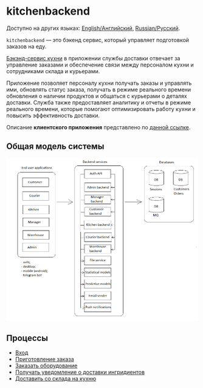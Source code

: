 # kitchenbackend

Доступно на других языках: [English/Английский](kitchenbackend.md), [Russian/Русский](kitchenbackend.ru.md). 

`kitchenbackend` — это бэкенд сервис, который управляет подготовкой заказов на еду.

[Бэкэнд-сервис кухни](kitchenbackend.md) в приложении службы доставки отвечает за управление заказами и обеспечение связи между персоналом кухни и сотрудниками склада и курьерами.

Приложение позволяет персоналу кухни получать заказы и управлять ими, обновлять статус заказа, получать в режиме реального времени обновления о наличии продуктов и общаться с курьерами о деталях доставки.
Служба также предоставляет аналитику и отчеты в режиме реального времени, которые помогают оптимизировать работу кухни и повысить эффективность доставки.

Описание **клиентского приложения** представлено по [данной ссылке](../frontend/kitchenclient.ru.md). 

## Общая модель системы 

![system_overall](../img/system_overall.png)

## Процессы 

- [Вход](../processes/auth/signin.ru.md)
- [Приготовление заказа](../processes/kitchen/prepareorderkitchen.ru.md)
- [Заказать оборудование](../processes/kitchen/requestequipment.ru.md)
- [Получать уведомление о доставки ингридиентов](../processes/kitchen/notificationsaboutingredients.ru.md)
- [Доставить со склада на кухню](../processes/warehouse/fromwhtokitchen.ru.md)
